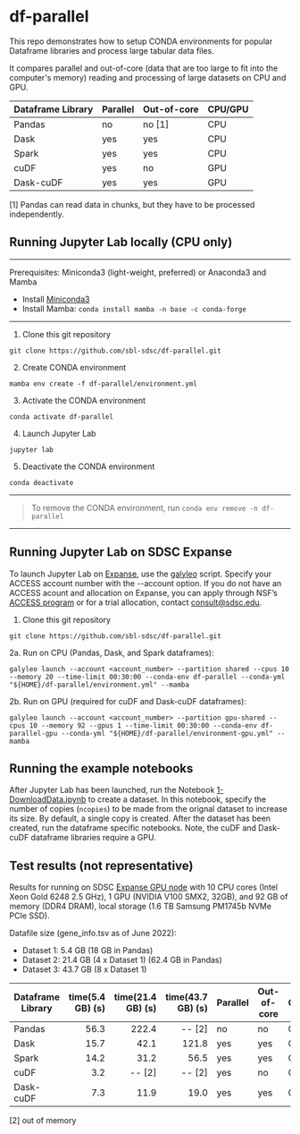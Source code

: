 # df-parallel

This repo demonstrates how to setup CONDA environments for popular Dataframe libraries and process large tabular data files.

It compares parallel and out-of-core (data that are too large to fit into the computer's memory) reading and processing of large datasets on CPU and GPU.

| Dataframe Library | Parallel | Out-of-core | CPU/GPU |
| ------------------| -------- | ----------- | ------- |
| Pandas      | no      | no [1]  | CPU |
| Dask        | yes     | yes | CPU |
| Spark       | yes     | yes | CPU |
| cuDF        | yes     | no  | GPU |
| Dask-cuDF   | yes     | yes | GPU |

[1] Pandas can read data in chunks, but they have to be processed independently.

## Running Jupyter Lab locally (CPU only)
------
Prerequisites: Miniconda3 (light-weight, preferred) or Anaconda3 and Mamba

* Install [Miniconda3](https://docs.conda.io/en/latest/miniconda.html)
* Install Mamba: ```conda install mamba -n base -c conda-forge```
------

1. Clone this git repository

```
git clone https://github.com/sbl-sdsc/df-parallel.git
```
2. Create CONDA environment

```
mamba env create -f df-parallel/environment.yml
```
3. Activate the CONDA environment

```
conda activate df-parallel
```
4. Launch Jupyter Lab

```
jupyter lab
```

5. Deactivate the CONDA environment

```
conda deactivate
```

------
> To remove the CONDA environment, run ```conda env remove -n df-parallel```
------


## Running Jupyter Lab on SDSC Expanse
To launch Jupyter Lab on [Expanse](https://www.sdsc.edu/services/hpc/expanse/), use the [galyleo](https://github.com/mkandes/galyleo#galyleo) script. Specify your ACCESS account number with the --account option. If you do not have an ACCESS acount and allocation on Expanse, you can apply through NSF’s [ACCESS program](https://allocations.access-ci.org/prepare-requests-overview) or for a trial allocation, contact <consult@sdsc.edu>.

1. Clone this git repository

```
git clone https://github.com/sbl-sdsc/df-parallel.git
```


2a. Run on CPU (Pandas, Dask, and Spark dataframes):
```
galyleo launch --account <account_number> --partition shared --cpus 10 --memory 20 --time-limit 00:30:00 --conda-env df-parallel --conda-yml "${HOME}/df-parallel/environment.yml" --mamba
```

2b. Run on GPU (required for cuDF and Dask-cuDF dataframes):
```
galyleo launch --account <account_number> --partition gpu-shared --cpus 10 --memory 92 --gpus 1 --time-limit 00:30:00 --conda-env df-parallel-gpu --conda-yml "${HOME}/df-parallel/environment-gpu.yml" --mamba
```

## Running the example notebooks
After Jupyter Lab has been launched, run the Notebook [1-DownloadData.ipynb](1-DownloadData.ipynb) to create a dataset. In this notebook, specify the number of copies (`ncopies`) to be made from the orignal dataset to increase its size. By default, a single copy is created. After the dataset has been created, run the dataframe specific notebooks. Note, the cuDF and Dask-cuDF dataframe libraries require a GPU.

## Test results (not representative)
Results for running on SDSC [Expanse GPU node](https://www.sdsc.edu/support/user_guides/expanse.html) with 10 CPU cores (Intel Xeon Gold 6248 2.5 GHz), 1 GPU (NVIDIA V100 SMX2, 32GB), and 92 GB of memory (DDR4 DRAM), local storage (1.6 TB Samsung PM1745b NVMe PCIe SSD).

Datafile size (gene_info.tsv as of June 2022): 

* Dataset 1: 5.4 GB (18 GB in Pandas)
* Dataset 2: 21.4 GB (4 x Dataset 1) (62.4 GB in Pandas)
* Dataset 3: 43.7 GB (8 x Dataset 1)

| Dataframe Library | time(5.4 GB) (s) | time(21.4 GB) (s) | time(43.7 GB) (s) | Parallel | Out-of-core | CPU/GPU |
| -----------------| ----------------: | ----------------: | ----------------: |--------- | ----------- | ------- |
| Pandas            | 56.3 |222.4   | -- [2] | no       | no  | CPU |
| Dask              | 15.7 | 42.1   | 121.8  | yes      | yes | CPU |
| Spark             | 14.2 | 31.2   |  56.5  | yes      | yes | CPU |
| cuDF              |  3.2 | -- [2] | -- [2] | yes      | no  | GPU |
| Dask-cuDF         |  7.3 | 11.9   | 19.0   | yes      | yes | GPU |

[2] out of memory
